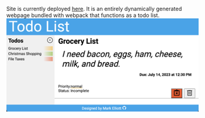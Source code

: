 Site is currently deployed [here](https://mark-elliott5.github.io/todo-list). It is an entirely dynamically generated webpage bundled with webpack that functions as a todo list.
<br />
![Todo List](images/todolist.png)